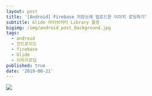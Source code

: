 ```yaml
---
layout: post
title: '[Android] Firebase 저장소에 업로드한 이미지 로딩하기'
subtitle: Glide 라이브러리 Library 활용
bigimg: /img/android_post_background.jpg
tags:
  - android
  - 안드로이드
  - firebase
  - Glide
  - 이미지로딩
published: true
date: '2019-08-21'
---
```


![]({{site.baseurl}}https://raw.githubusercontent.com/bumptech/glide/master/static/glide_logo.png)
